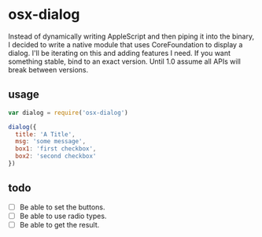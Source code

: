 # osx-dialog

Instead of dynamically writing AppleScript and then piping it into the binary, I
decided to write a native module that uses CoreFoundation to display a dialog.
I'll be iterating on this and adding features I need. If you want something
stable, bind to an exact version. Until 1.0 assume all APIs will break between
versions.

## usage

```JavaScript
var dialog = require('osx-dialog')

dialog({
  title: 'A Title',
  msg: 'some message',
  box1: 'first checkbox',
  box2: 'second checkbox'
})
```

## todo

- [ ] Be able to set the buttons.
- [ ] Be able to use radio types.
- [ ] Be able to get the result.
